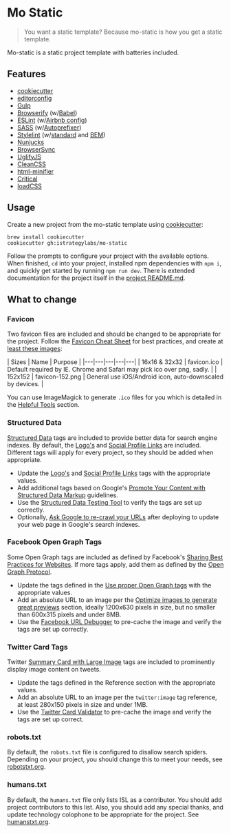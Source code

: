 # Mo Static

> You want a static template? Because mo-static is how you get a static
template.

Mo-static is a static project template with batteries included.


## Features

* [cookiecutter](https://github.com/audreyr/cookiecutter)
* [editorconfig](http://editorconfig.org/)
* [Gulp](http://gulpjs.com/)
* [Browserify](http://browserify.org/) (w/[Babel](https://babeljs.io/))
* [ESLint](http://eslint.org/) (w/[Airbnb config](https://github.com/airbnb/javascript/tree/master/packages/eslint-config-airbnb#eslint-config-airbnbbase))
* [SASS](https://github.com/dlmanning/gulp-sass) (w/[Autoprefixer](https://autoprefixer.github.io/))
* [Stylelint](https://github.com/stylelint/stylelint) (w/[standard](https://github.com/stylelint/stylelint-config-standard) and [BEM](https://github.com/davidtheclark/stylelint-selector-bem-pattern))
* [Nunjucks](https://mozilla.github.io/nunjucks/)
* [BrowserSync](http://www.browsersync.io/)
* [UglifyJS](https://github.com/mishoo/UglifyJS2/)
* [CleanCSS](https://github.com/jakubpawlowicz/clean-css/tree/3.4)
* [html-minifier](https://github.com/kangax/html-minifier)
* [Critical](https://github.com/addyosmani/critical)
* [loadCSS](https://github.com/filamentgroup/loadCSS)


## Usage

Create a new project from the mo-static template using [cookiecutter](https://github.com/audreyr/cookiecutter):

```
brew install cookiecutter
cookiecutter gh:istrategylabs/mo-static
```

Follow the prompts to configure your project with the available options. When
finished, `cd` into your project, installed npm dependencies with `npm i`, and
quickly get started by running `npm run dev`. There is extended documentation
for the project itself in the [project README.md](https://github.com/istrategylabs/mo-static/blob/master/%7B%7B%20cookiecutter.repo_name%20%7D%7D/README.md).


## What to change

### Favicon

Two favicon files are included and should be changed to be appropriate for the project.
Follow the [Favicon Cheat Sheet](https://github.com/audreyr/favicon-cheat-sheet) for
best practices, and create at [least these images](https://github.com/audreyr/favicon-cheat-sheet#the-images):

| Sizes | Name | Purpose |
|---|---|---|---|---|
| 16x16 & 32x32 | favicon.ico | Default required by IE. Chrome and Safari may pick ico over png, sadly. |
| 152x152 | favicon-152.png | General use iOS/Android icon, auto-downscaled by devices. |

You can use ImageMagick to generate `.ico` files for you which is detailed in
the [Helpful Tools](https://github.com/audreyr/favicon-cheat-sheet#helpful-tools) section.


### Structured Data

[Structured Data](https://developers.google.com/structured-data/) tags are included to provide better data for search engine indexes.
By default, the [Logo's](https://developers.google.com/structured-data/customize/logos) and
[Social Profile Links](https://developers.google.com/structured-data/customize/social-profiles) are
included. Different tags will apply for every project, so they should be added when appropriate.

* Update the [Logo's](https://developers.google.com/structured-data/customize/logos) and [Social Profile Links](https://developers.google.com/structured-data/customize/social-profiles) tags with the appropriate values.
* Add additional tags based on Google's [Promote Your Content with Structured Data Markup](https://developers.google.com/structured-data/) guidelines.
* Use the [Structured Data Testing Tool](https://developers.google.com/structured-data/testing-tool/) to verify the tags are set up correctly.
* Optionally, [Ask Google to re-crawl your URLs](https://support.google.com/webmasters/answer/6065812?hl=en&ref_topic=4617736&rd=1) after deploying to update your web page in Google's search indexes.

### Facebook Open Graph Tags

Some Open Graph tags are included as defined by Facebook's [Sharing Best Practices for Websites](https://developers.facebook.com/docs/sharing/best-practices).
If more tags apply, add them as defined by the [Open Graph Protocol](http://opengraphprotocol.org/).

* Update the tags defined in the [Use proper Open Graph tags](https://developers.facebook.com/docs/sharing/best-practices#tags) with the appropriate values.
* Add an absolute URL to an image per the [Optimize images to generate great previews](https://developers.facebook.com/docs/sharing/best-practices#images) section, ideally 1200x630 pixels in size, but no smaller than 600x315 pixels and under 8MB.
* Use the [Facebook URL Debugger](https://developers.facebook.com/tools/debug) to pre-cache the image and verify the tags are set up correctly.

### Twitter Card Tags

Twitter [Summary Card with Large Image](https://dev.twitter.com/cards/types/summary-large-image)
tags are included to prominently display image content on tweets.

* Update the tags defined in the Reference section with the appropriate values.
* Add an absolute URL to an image per the `twitter:image` tag reference, at least 280x150 pixels in size and under 1MB.
* Use the [Twitter Card Validator](https://cards-dev.twitter.com/validator) to pre-cache the image and verify the tags are set up correct.

### robots.txt

By default, the `robots.txt` file is configured to disallow search spiders. Depending on your project,
you should change this to meet your needs, see [robotstxt.org](http://www.robotstxt.org/robotstxt.html).

### humans.txt

By default, the `humans.txt` file only lists ISL as a contributor. You should add project contributors
to this list. Also, you should add any special thanks, and update technology colophone to be appropriate
for the project. See [humanstxt.org](http://humanstxt.org/Standard.html).
